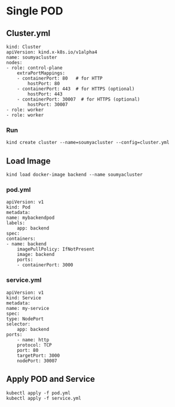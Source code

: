 # Single POD
## Cluster.yml
    kind: Cluster
    apiVersion: kind.x-k8s.io/v1alpha4
    name: soumyacluster
    nodes:
    - role: control-plane
        extraPortMappings:
        - containerPort: 80   # for HTTP
            hostPort: 80
        - containerPort: 443  # for HTTPS (optional)
            hostPort: 443
        - containerPort: 30007  # for HTTPS (optional)
            hostPort: 30007
    - role: worker
    - role: worker

### Run
    kind create cluster --name=soumyacluster --config=cluster.yml
## Load Image
    kind load docker-image backend --name soumyacluster
### pod.yml
    apiVersion: v1
    kind: Pod
    metadata:
    name: mybackendpod
    labels:
        app: backend
    spec:
    containers:
    - name: backend
        imagePullPolicy: IfNotPresent
        image: backend
        ports:
        - containerPort: 3000
### service.yml
    apiVersion: v1
    kind: Service
    metadata:
    name: my-service
    spec:
    type: NodePort
    selector:
        app: backend
    ports:
        - name: http
        protocol: TCP
        port: 80
        targetPort: 3000
        nodePort: 30007

## Apply POD and Service
    kubectl apply -f pod.yml     
    kubectl apply -f service.yml     
